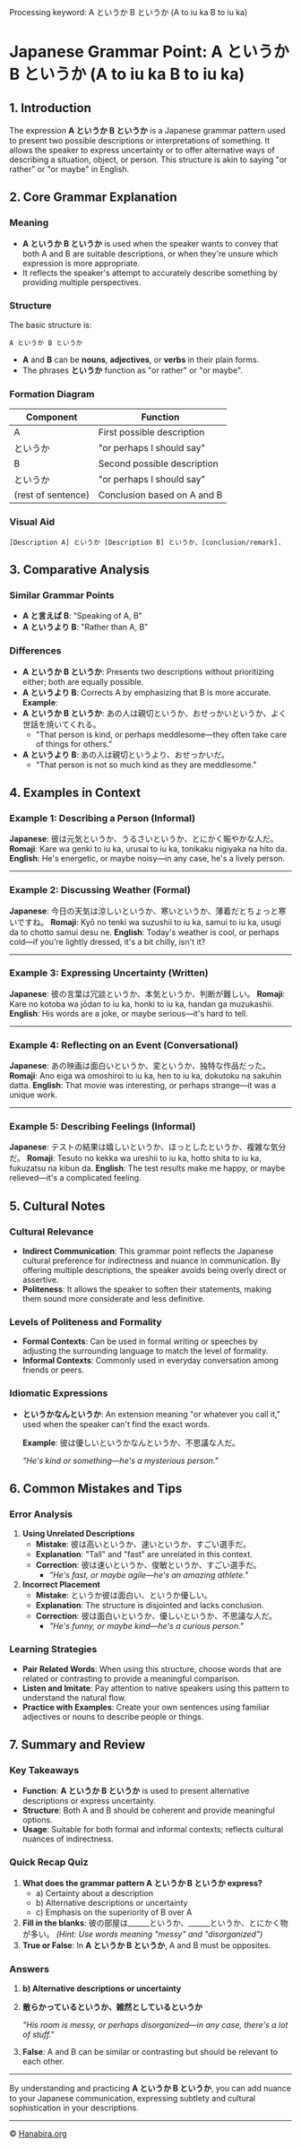 Processing keyword: A というか B というか (A to iu ka B to iu ka)
# Japanese Grammar Point: A というか B というか (A to iu ka B to iu ka)

## 1. Introduction
The expression **A というか B というか** is a Japanese grammar pattern used to present two possible descriptions or interpretations of something. It allows the speaker to express uncertainty or to offer alternative ways of describing a situation, object, or person. This structure is akin to saying "or rather" or "or maybe" in English.
## 2. Core Grammar Explanation
### Meaning
- **A というか B というか** is used when the speaker wants to convey that both A and B are suitable descriptions, or when they're unsure which expression is more appropriate.
- It reflects the speaker's attempt to accurately describe something by providing multiple perspectives.
### Structure
The basic structure is:
```
A というか B というか
```
- **A** and **B** can be **nouns**, **adjectives**, or **verbs** in their plain forms.
- The phrases **というか** function as "or rather" or "or maybe".
### Formation Diagram
| Component    | Function                        |
|--------------|---------------------------------|
| A            | First possible description      |
| というか     | "or perhaps I should say"       |
| B            | Second possible description     |
| というか     | "or perhaps I should say"       |
| (rest of sentence) | Conclusion based on A and B |
### Visual Aid
```
[Description A] というか [Description B] というか、[conclusion/remark].
```
## 3. Comparative Analysis
### Similar Grammar Points
- **A と言えば B**: "Speaking of A, B"
- **A というより B**: "Rather than A, B"
### Differences
- **A というか B というか**: Presents two descriptions without prioritizing either; both are equally possible.
- **A というより B**: Corrects A by emphasizing that B is more accurate.
**Example**:
- **A というか B というか**: あの人は親切というか、おせっかいというか、よく世話を焼いてくれる。
  - "That person is kind, or perhaps meddlesome—they often take care of things for others."
- **A というより B**: あの人は親切というより、おせっかいだ。
  - "That person is not so much kind as they are meddlesome."
## 4. Examples in Context
### Example 1: Describing a Person (Informal)
**Japanese**: 彼は元気というか、うるさいというか、とにかく賑やかな人だ。
**Romaji**: Kare wa genki to iu ka, urusai to iu ka, tonikaku nigiyaka na hito da.
**English**: He's energetic, or maybe noisy—in any case, he's a lively person.

---
### Example 2: Discussing Weather (Formal)
**Japanese**: 今日の天気は涼しいというか、寒いというか、薄着だとちょっと寒いですね。
**Romaji**: Kyō no tenki wa suzushii to iu ka, samui to iu ka, usugi da to chotto samui desu ne.
**English**: Today's weather is cool, or perhaps cold—if you're lightly dressed, it's a bit chilly, isn't it?

---
### Example 3: Expressing Uncertainty (Written)
**Japanese**: 彼の言葉は冗談というか、本気というか、判断が難しい。
**Romaji**: Kare no kotoba wa jōdan to iu ka, honki to iu ka, handan ga muzukashii.
**English**: His words are a joke, or maybe serious—it's hard to tell.

---
### Example 4: Reflecting on an Event (Conversational)
**Japanese**: あの映画は面白いというか、変というか、独特な作品だった。
**Romaji**: Ano eiga wa omoshiroi to iu ka, hen to iu ka, dokutoku na sakuhin datta.
**English**: That movie was interesting, or perhaps strange—it was a unique work.

---
### Example 5: Describing Feelings (Informal)
**Japanese**: テストの結果は嬉しいというか、ほっとしたというか、複雑な気分だ。
**Romaji**: Tesuto no kekka wa ureshii to iu ka, hotto shita to iu ka, fukuzatsu na kibun da.
**English**: The test results make me happy, or maybe relieved—it's a complicated feeling.
## 5. Cultural Notes
### Cultural Relevance
- **Indirect Communication**: This grammar point reflects the Japanese cultural preference for indirectness and nuance in communication. By offering multiple descriptions, the speaker avoids being overly direct or assertive.
- **Politeness**: It allows the speaker to soften their statements, making them sound more considerate and less definitive.
### Levels of Politeness and Formality
- **Formal Contexts**: Can be used in formal writing or speeches by adjusting the surrounding language to match the level of formality.
- **Informal Contexts**: Commonly used in everyday conversation among friends or peers.
### Idiomatic Expressions
- **というかなんというか**: An extension meaning "or whatever you call it," used when the speaker can't find the exact words.
  
  **Example**: 彼は優しいというかなんというか、不思議な人だ。
  
  *"He's kind or something—he's a mysterious person."*
## 6. Common Mistakes and Tips
### Error Analysis
1. **Using Unrelated Descriptions**
   - **Mistake**: 彼は高いというか、速いというか、すごい選手だ。
   - **Explanation**: "Tall" and "fast" are unrelated in this context.
   - **Correction**: 彼は速いというか、俊敏というか、すごい選手だ。
     - *"He's fast, or maybe agile—he's an amazing athlete."*
2. **Incorrect Placement**
   - **Mistake**: というか彼は面白い、というか優しい。
   - **Explanation**: The structure is disjointed and lacks conclusion.
   - **Correction**: 彼は面白いというか、優しいというか、不思議な人だ。
     - *"He's funny, or maybe kind—he's a curious person."*
### Learning Strategies
- **Pair Related Words**: When using this structure, choose words that are related or contrasting to provide a meaningful comparison.
- **Listen and Imitate**: Pay attention to native speakers using this pattern to understand the natural flow.
- **Practice with Examples**: Create your own sentences using familiar adjectives or nouns to describe people or things.
## 7. Summary and Review
### Key Takeaways
- **Function**: **A というか B というか** is used to present alternative descriptions or express uncertainty.
- **Structure**: Both A and B should be coherent and provide meaningful options.
- **Usage**: Suitable for both formal and informal contexts; reflects cultural nuances of indirectness.
### Quick Recap Quiz
1. **What does the grammar pattern A というか B というか express?**
   - a) Certainty about a description
   - b) Alternative descriptions or uncertainty
   - c) Emphasis on the superiority of B over A
2. **Fill in the blanks**:
   彼の部屋は______というか、______というか、とにかく物が多い。
   *(Hint: Use words meaning "messy" and "disorganized")*
3. **True or False**: In **A というか B というか**, A and B must be opposites.
### Answers
1. **b) Alternative descriptions or uncertainty**
2. **散らかっているというか、雑然としているというか**
   
   *"His room is messy, or perhaps disorganized—in any case, there's a lot of stuff."*
3. **False**: A and B can be similar or contrasting but should be relevant to each other.
---
By understanding and practicing **A というか B というか**, you can add nuance to your Japanese communication, expressing subtlety and cultural sophistication in your descriptions.


---

© [Hanabira.org](https://hanabira.org)

